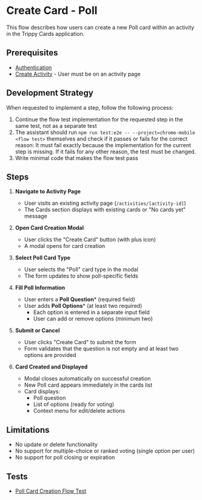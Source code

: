 # Create Card - Poll

This flow describes how users can create a new Poll card within an activity in the Trippy Cards application.

## Prerequisites

- [Authentication](authentication.md)
- [Create Activity](create-activity.md) - User must be on an activity page

## Development Strategy

When requested to implement a step, follow the following process:

1. Continue the flow test implementation for the requested step in the same test, not as a separate test
2. The assistant should run `npm run test:e2e -- --project=chrome-mobile <flow test>` themselves and check if it passes or fails for the correct reason: It must fail exactly because the implementation for the current step is missing. If it fails for any other reason, the test must be changed.
3. Write minimal code that makes the flow test pass

## Steps

1. **Navigate to Activity Page**
   - User visits an existing activity page (`/activities/[activity-id]`)
   - The Cards section displays with existing cards or "No cards yet" message

2. **Open Card Creation Modal**
   - User clicks the "Create Card" button (with plus icon)
   - A modal opens for card creation

3. **Select Poll Card Type**
   - User selects the "Poll" card type in the modal
   - The form updates to show poll-specific fields

4. **Fill Poll Information**
   - User enters a **Poll Question*** (required field)
   - User adds **Poll Options*** (at least two required)
     - Each option is entered in a separate input field
     - User can add or remove options (minimum two)

5. **Submit or Cancel**
   - User clicks "Create Card" to submit the form
   - Form validates that the question is not empty and at least two options are provided

6. **Card Created and Displayed**
   - Modal closes automatically on successful creation
   - New Poll card appears immediately in the cards list
   - Card displays:
     - Poll question
     - List of options (ready for voting)
     - Context menu for edit/delete actions

## Limitations

- No update or delete functionality
- No support for multiple-choice or ranked voting (single option per user)
- No support for poll closing or expiration

## Tests

- [Poll Card Creation Flow Test](../../tests/flows/card-poll-creation.spec.ts)
